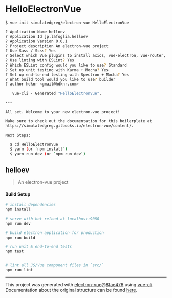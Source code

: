 
# HelloElectronVue


~~~bash 
$ vue init simulatedgreg/electron-vue HelloElectronVue

? Application Name helloev
? Application Id jp.lafoglia.helloev
? Application Version 0.0.1
? Project description An electron-vue project
? Use Sass / Scss? Yes
? Select which Vue plugins to install axios, vue-electron, vue-router, vuex, vuex-electron
? Use linting with ESLint? Yes
? Which ESLint config would you like to use? Standard
? Set up unit testing with Karma + Mocha? Yes
? Set up end-to-end testing with Spectron + Mocha? Yes
? What build tool would you like to use? builder
? author hdknr <gmail@hdknr.com>

   vue-cli · Generated "HelloElectronVue".

---

All set. Welcome to your new electron-vue project!

Make sure to check out the documentation for this boilerplate at
https://simulatedgreg.gitbooks.io/electron-vue/content/.

Next Steps:

  $ cd HelloElectronVue
  $ yarn (or `npm install`)
  $ yarn run dev (or `npm run dev`)
~~~

## helloev

> An electron-vue project

#### Build Setup

``` bash
# install dependencies
npm install

# serve with hot reload at localhost:9080
npm run dev

# build electron application for production
npm run build

# run unit & end-to-end tests
npm test


# lint all JS/Vue component files in `src/`
npm run lint

```

---

This project was generated with [electron-vue](https://github.com/SimulatedGREG/electron-vue)@[8fae476](https://github.com/SimulatedGREG/electron-vue/tree/8fae4763e9d225d3691b627e83b9e09b56f6c935) using [vue-cli](https://github.com/vuejs/vue-cli). Documentation about the original structure can be found [here](https://simulatedgreg.gitbooks.io/electron-vue/content/index.html).
